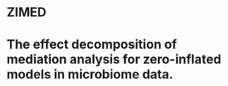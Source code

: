 # ZIMED
# The effect decomposition of mediation analysis for zero-inflated models in microbiome data.

